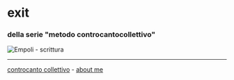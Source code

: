 # exit  
### della serie "metodo controcantocollettivo" 

![]( https://lh3.googleusercontent.com/pw/AM-JKLWZK9Opl-0qRZvKQYx_S95n2sBoUrvyvW8G8JORaWYhX3grr3y6VhQHmguR8InnIVRg4ai1P1WCGMAwXu2X3dJeHluv9G6oBd8XvjKKtCHw8E56fwgUn-XE81axu5WggMtAnpM5y3ei2NcsaxxLKfQghQ=w956-h717 "Empoli - scrittura")

---   
[controcanto collettivo](https://cacioman.github.io/controcantocollettivo.html) - [about me](https://about.me/cacioman) 
